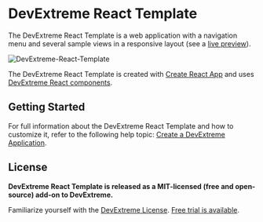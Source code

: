 # DevExtreme React Template

The DevExtreme React Template is a web application with a navigation menu and several sample views in a responsive layout (see a [live preview](https://devexpress.github.io/devextreme-react-template)).

![DevExtreme-React-Template](https://user-images.githubusercontent.com/2280467/74529812-a8af1c80-4f39-11ea-96fb-efd94d19dbab.png)

The DevExtreme React Template is created with [Create React App](https://create-react-app.dev/) and uses [DevExtreme React components](https://js.devexpress.com/Documentation/Guide/React_Components/DevExtreme_React_Components/).

## Getting Started

For full information about the DevExtreme React Template and how to customize it, refer to the following help topic: [Create a DevExtreme Application](https://js.devexpress.com/Documentation/Guide/React_Components/Create_a_DevExtreme_Application/).

## License

**DevExtreme React Template is released as a MIT-licensed (free and open-source) add-on to DevExtreme.**

Familiarize yourself with the [DevExtreme License](https://js.devexpress.com/Licensing/). [Free trial is available](http://js.devexpress.com/Buy/).
